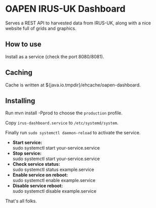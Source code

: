 # OAPEN IRUS-UK Dashboard

Serves a REST API to harvested data from IRUS-UK, along with a nice website full of grids and graphics.

## How to use
Install as a service (check the port 8080/8081).

## Caching

Cache is written at ${java.io.tmpdir}/ehcache/oapen-dashboard.

## Installing

Run mvn install -Pprod to choose the `production` profile.

Copy `irus-dashboard.service` to `/etc/systemd/system`. 

Finally run `sudo systemctl daemon-reload` to activate the service.


- **Start service:**  
sudo systemctl start your-service.service  
- **Stop service:**  
sudo systemctl start your-service.service    
- **Check service status:**  
sudo systemctl status example.service  
- **Enable service on reboot:**  
sudo systemctl enable example.service  
- **Disable service reboot:**  
sudo systemctl disable example.service  


That's all folks.